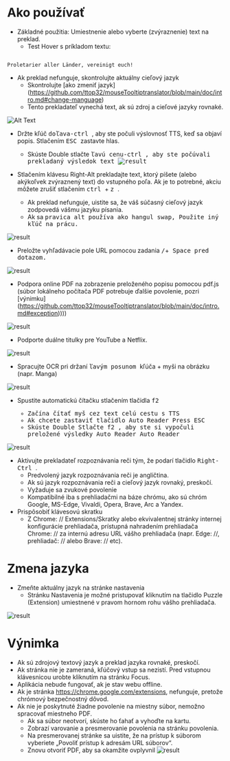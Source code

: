 # Ako používať


- Základné použitia: Umiestnenie alebo vyberte (zvýraznenie) text na preklad.
  - Test Hover s príkladom textu:
```console

Proletarier aller Länder, vereinigt euch!

```

  - Ak preklad nefunguje, skontrolujte aktuálny cieľový jazyk
    - Skontrolujte [ako zmeniť jazyk] (https://github.com/ttop32/mouseTooltiptranslator/blob/main/doc/intro.md#change-manguage)
    - Tento prekladateľ vynechá text, ak sú zdroj a cieľové jazyky rovnaké.


![Alt Text](/doc/reagre.gif)



- Držte kľúč <kbd> doľava-ctrl </kbd>, aby ste počuli výslovnosť TTS, keď sa objaví popis. Stlačením <kbd> ESC </kbd> zastavte hlas.
  - Skúste Double stlačte <kbd> ľavú cenu-ctrl </cbd>, aby ste počúvali prekladaný výsledok text
![result](/doc/20.gif)



- Stlačením klávesu </kbd> Right-Alt </kbd> prekladajte text, ktorý píšete (alebo akýkoľvek zvýraznený text) do vstupného poľa. Ak je to potrebné, akciu môžete zrušiť stlačením <kbd> ctrl </kbd> + <kbd> z </kbd>.
  - Ak preklad nefunguje, uistite sa, že váš súčasný cieľový jazyk zodpovedá vášmu jazyku písania.
  - Ak sa <kbd> pravica alt </cbd> používa ako hangul swap,
Použite iný kľúč na prácu.


![result](/doc/11.gif)



- Preložte vyhľadávacie pole URL pomocou zadania <kbd>/</kbd>+<kbd> Space </cbd> pred dotazom.


![result](/doc/21.gif)



- Podpora online PDF na zobrazenie preloženého popisu pomocou pdf.js (súbor lokálneho počítača PDF potrebuje ďalšie povolenie, pozri [výnimku] (https://github.com/ttop32/mouseTooltiptranslator/blob/main/doc/intro.md#exception))))


![result](/doc/12.gif)



- Podporte duálne titulky pre YouTube a Netflix.


![result](/doc/16.gif)



- Spracujte OCR pri držaní <kbd> ľavým posunom </kbd> kľúča + myši na obrázku (napr. Manga)


![result](/doc/15.gif)



- Spustite automatickú čítačku stlačením tlačidla <kbd> f2 </cbd>
  - Začína čítať myš cez text celú cestu s TTS
  - Ak chcete zastaviť tlačidlo Auto Reader Press <kbd> ESC </kbd>
  - Skúste Double Stlačte <kbd> f2 </cbd>, aby ste si vypočuli preložené výsledky Auto Reader Auto Reader


![result](/doc/30.gif)



- Aktivujte prekladateľ rozpoznávania reči tým, že podarí tlačidlo <kbd> Right-Ctrl </kbd>.
  - Predvolený jazyk rozpoznávania reči je angličtina.
  - Ak sú jazyk rozpoznávania reči a cieľový jazyk rovnaký, preskočí.
  - Vyžaduje sa zvukové povolenie
  - Kompatibilné iba s prehliadačmi na báze chrómu, ako sú chróm Google, MS-Edge, Vivaldi, Opera, Brave, Arc a Yandex.
- Prispôsobiť klávesovú skratku
  - Z Chrome: // Extensions/Skratky alebo ekvivalentnej stránky internej konfigurácie prehliadača, prístupná nahradením prehliadača Chrome: // za internú adresu URL vášho prehliadača (napr. Edge: //, prehliadač: // alebo Brave: // etc).
# Zmena jazyka
- Zmeňte aktuálny jazyk na stránke nastavenia
  - Stránku Nastavenia je možné pristupovať kliknutím na tlačidlo Puzzle (Extension) umiestnené v pravom hornom rohu vášho prehliadača.


![result](/doc/14.gif)





# Výnimka


- Ak sú zdrojový textový jazyk a preklad jazyka rovnaké, preskočí.
- Ak stránka nie je zameraná, kľúčový vstup sa nezistí.
Pred vstupnou klávesnicou urobte kliknutím na stránku Focus.
- Aplikácia nebude fungovať, ak je stav webu offline.
- Ak je stránka <https://chrome.google.com/extensions>, nefunguje, pretože chrómový bezpečnostný dôvod.
- Ak nie je poskytnuté žiadne povolenie na miestny súbor, nemožno spracovať miestneho PDF.
  - Ak sa súbor neotvorí, skúste ho ťahať a vyhoďte na kartu.
  - Zobrazí varovanie a presmerovanie povolenia na stránku povolenia.
  - Na presmerovanej stránke sa uistite, že na prístup k súborom vyberiete „Povoliť prístup k adresám URL súborov“.
  - Znovu otvoriť PDF, aby sa okamžite ovplyvnil
![result](/doc/10.gif)
